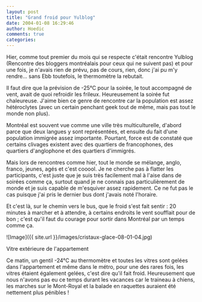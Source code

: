```yaml
---
layout: post
title: "Grand froid pour Yulblog"
date: 2004-01-08 16:29:46
author: Hoedic
comments: true
categories: 
---
```



Hier, comme tout premier du mois qui se respecte c'était rencontre Yulblog (Rencontre des bloggers montréalais pour ceux qui ne suivent pas) et pour une fois, je n'avais rien de prévu, pas de cours, rien, donc j'ai pu m'y rendre... sans Ebb toutefois, le thermomètre la rebutait.

Il faut dire que la prévision de -25°C pour la soirée, le tout accompagné de vent, avait de quoi refroidir les frileux. Heureusement la soirée fut chaleureuse. J'aime bien ce genre de rencontre car la population est assez hétéroclytes (avec un certain penchant geek tout de même, mais pas tout le monde non plus).

Montréal est souvent vue comme une ville très multiculturelle, d'abord parce que deux langues y sont représentées, et ensuite du fait d'une population immigrée assez importante. Pourtant, force est de constaté que certains clivages existent avec des quartiers de francophones, des quartiers d'anglophone et des quartiers d'immigrés.

Mais lors de rencontres comme hier, tout le monde se mélange, anglo, franco, jeunes, agés et c'est cooool. Je ne cherche pas à flatter les participants, c'est juste que je suis très facilement mal à l'aise dans de soirées comme ça, surtout quand je ne connais pas particulièrement de monde et je suis capable de m'esquiver assez rapidement. Ce ne fut pas le cas puisque j'ai pris le dernier bus dont j'avais noté l'horaire.

Et c'est là, sur le chemin vers le bus, que le froid s'est fait sentir : 20 minutes à marcher et à attendre, à certains endroits le vent soufflait pour de bon ; c'est qu'il faut du courage pour sortir dans Montréal par un temps comme ça.

![Image]({{ site.url }}/images/cristaux-glace-08-01-04.jpg)
<div class="photoattrib">Vitre extérieure de l'appartement</div>



Ce matin, un gentil -24°C au thermomètre et toutes les vitres sont gelées dans l'appartement et même dans le métro, pour une des rares fois, les vitres étaient également gelées, c'est dire qu'il fait froid. Heureusement que nous n'avons pas eu ce temps durant les vacances car le traineau à chiens, les marches sur le Mont-Royal et la balade en raquettes auraient été nettement plus pénibles !